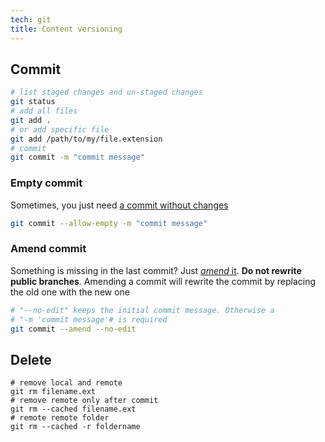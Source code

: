 ```yaml
---
tech: git
title: Content versioning
---
```


## Commit

```sh
# list staged changes and un-staged changes
git status
# add all files
git add .
# or add specific file
git add /path/to/my/file.extension
# commit
git commit -m "commit message"
```

### Empty commit

Sometimes, you just need [a commit without changes](https://coderwall.com/p/vkdekq/git-commit-allow-empty)

```sh
git commit --allow-empty -m "commit message"
```

### Amend commit

Something is missing in the last commit? Just [_amend_ it](https://www.atlassian.com/git/tutorials/rewriting-history#git-commit--amend). **Do not rewrite public branches**. Amending a commit will rewrite the commit by replacing the old one with the new one

```sh
# "--no-edit" keeps the initial commit message. Otherwise a
# "-m 'commit message'# is required
git commit --amend --no-edit
```

## Delete

```shell
# remove local and remote
git rm filename.ext
# remove remote only after commit
git rm --cached filename.ext
# remote remote folder
git rm --cached -r foldername
```
